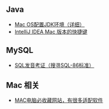 ## Java
* [Mac OS配置JDK环境（详细）](https://blog.csdn.net/qq_41855420/article/details/103448248)
* [IntelliJ IDEA  Mac 版本的快捷键](https://www.cnblogs.com/name-lizonglin/p/13298209.html)
## MySQL
* [SQL发音考证（搜寻SQL-86标准）](https://www.cnblogs.com/tuohai666/p/8835898.html)
## Mac 相关
* [MAC电脑必收藏网站，有很多适配软件](https://macwk.com)
